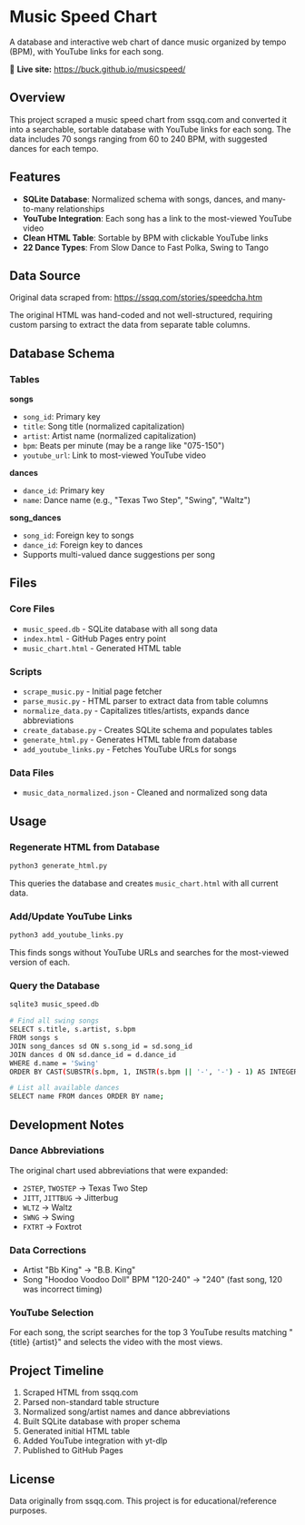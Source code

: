 # Music Speed Chart

A database and interactive web chart of dance music organized by tempo (BPM), with YouTube links for each song.

🎵 **Live site:** https://buck.github.io/musicspeed/

## Overview

This project scraped a music speed chart from ssqq.com and converted it into a searchable, sortable database with YouTube links for each song. The data includes 70 songs ranging from 60 to 240 BPM, with suggested dances for each tempo.

## Features

- **SQLite Database**: Normalized schema with songs, dances, and many-to-many relationships
- **YouTube Integration**: Each song has a link to the most-viewed YouTube video
- **Clean HTML Table**: Sortable by BPM with clickable YouTube links
- **22 Dance Types**: From Slow Dance to Fast Polka, Swing to Tango

## Data Source

Original data scraped from: https://ssqq.com/stories/speedcha.htm

The original HTML was hand-coded and not well-structured, requiring custom parsing to extract the data from separate table columns.

## Database Schema

### Tables

**songs**
- `song_id`: Primary key
- `title`: Song title (normalized capitalization)
- `artist`: Artist name (normalized capitalization)
- `bpm`: Beats per minute (may be a range like "075-150")
- `youtube_url`: Link to most-viewed YouTube video

**dances**
- `dance_id`: Primary key
- `name`: Dance name (e.g., "Texas Two Step", "Swing", "Waltz")

**song_dances**
- `song_id`: Foreign key to songs
- `dance_id`: Foreign key to dances
- Supports multi-valued dance suggestions per song

## Files

### Core Files
- `music_speed.db` - SQLite database with all song data
- `index.html` - GitHub Pages entry point
- `music_chart.html` - Generated HTML table

### Scripts
- `scrape_music.py` - Initial page fetcher
- `parse_music.py` - HTML parser to extract data from table columns
- `normalize_data.py` - Capitalizes titles/artists, expands dance abbreviations
- `create_database.py` - Creates SQLite schema and populates tables
- `generate_html.py` - Generates HTML table from database
- `add_youtube_links.py` - Fetches YouTube URLs for songs

### Data Files
- `music_data_normalized.json` - Cleaned and normalized song data

## Usage

### Regenerate HTML from Database

```bash
python3 generate_html.py
```

This queries the database and creates `music_chart.html` with all current data.

### Add/Update YouTube Links

```bash
python3 add_youtube_links.py
```

This finds songs without YouTube URLs and searches for the most-viewed version of each.

### Query the Database

```bash
sqlite3 music_speed.db

# Find all swing songs
SELECT s.title, s.artist, s.bpm
FROM songs s
JOIN song_dances sd ON s.song_id = sd.song_id
JOIN dances d ON sd.dance_id = d.dance_id
WHERE d.name = 'Swing'
ORDER BY CAST(SUBSTR(s.bpm, 1, INSTR(s.bpm || '-', '-') - 1) AS INTEGER);

# List all available dances
SELECT name FROM dances ORDER BY name;
```

## Development Notes

### Dance Abbreviations

The original chart used abbreviations that were expanded:
- `2STEP`, `TWOSTEP` → Texas Two Step
- `JITT`, `JITTBUG` → Jitterbug
- `WLTZ` → Waltz
- `SWNG` → Swing
- `FXTRT` → Foxtrot

### Data Corrections

- Artist "Bb King" → "B.B. King"
- Song "Hoodoo Voodoo Doll" BPM "120-240" → "240" (fast song, 120 was incorrect timing)

### YouTube Selection

For each song, the script searches for the top 3 YouTube results matching "{title} {artist}" and selects the video with the most views.

## Project Timeline

1. Scraped HTML from ssqq.com
2. Parsed non-standard table structure
3. Normalized song/artist names and dance abbreviations
4. Built SQLite database with proper schema
5. Generated initial HTML table
6. Added YouTube integration with yt-dlp
7. Published to GitHub Pages

## License

Data originally from ssqq.com. This project is for educational/reference purposes.
